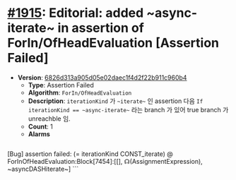 # [#1915](https://github.com/tc39/ecma262/pull/1915/files): Editorial: added ~async-iterate~ in assertion of ForIn/OfHeadEvaluation [Assertion Failed]

- **Version**: [6826d313a905d05e02daec1f4d2f22b911c960b4](https://github.com/tc39/ecma262/commits/6826d313a905d05e02daec1f4d2f22b911c960b4)
  - **Type**: Assertion Failed
  - **Algorithm**: `ForIn/OfHeadEvaluation`
  - **Description**: `iterationKind` 가 `~iterate~` 인 assertion 다음 `If iterationKind == ~async-iterate~` 라는 branch 가 있어 true branch 가 unreachble 임.
  - **Count**: 1
  - **Alarms**
    ```
[Bug] assertion failed: (= iterationKind CONST_iterate) @ ForInOfHeadEvaluation:Block[7454]:[[], ☊(AssignmentExpression), ~asyncDASHiterate~]
    ```

